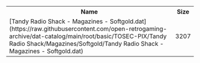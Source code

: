 <table>
<tr><th>Name</th><th>Size</th></tr>
<tr><td>
[Tandy Radio Shack - Magazines - Softgold.dat](https://raw.githubusercontent.com/open-retrogaming-archive/dat-catalog/main/root/basic/TOSEC-PIX/Tandy Radio Shack/Magazines/Softgold/Tandy Radio Shack - Magazines - Softgold.dat)
</td><td>3207</td></tr>
</table>
